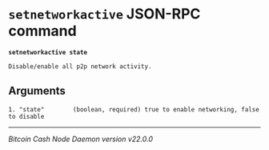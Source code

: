`setnetworkactive` JSON-RPC command
===================================

**`setnetworkactive state`**

```
Disable/enable all p2p network activity.
```

Arguments
---------

```
1. "state"        (boolean, required) true to enable networking, false to disable
```

***

*Bitcoin Cash Node Daemon version v22.0.0*

